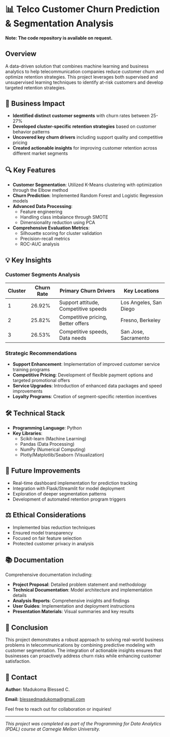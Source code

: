 # 📊 Telco Customer Churn Prediction & Segmentation Analysis

#### **Note:** The code repository is available on request.

## Overview
A data-driven solution that combines machine learning and business analytics to help telecommunication companies reduce customer churn and optimize retention strategies. This project leverages both supervised and unsupervised learning techniques to identify at-risk customers and develop targeted retention strategies.

## 🎯 Business Impact
- **Identified distinct customer segments** with churn rates between 25-27%
- **Developed cluster-specific retention strategies** based on customer behavior patterns
- **Uncovered key churn drivers** including support quality and competitive pricing
- **Created actionable insights** for improving customer retention across different market segments

## 🔍 Key Features
- **Customer Segmentation**: Utilized K-Means clustering with optimization through the Elbow method
- **Churn Prediction**: Implemented Random Forest and Logistic Regression models
- **Advanced Data Processing**: 
  - Feature engineering
  - Handling class imbalance through SMOTE
  - Dimensionality reduction using PCA
- **Comprehensive Evaluation Metrics**:
  - Silhouette scoring for cluster validation
  - Precision-recall metrics
  - ROC-AUC analysis

## 💡 Key Insights
### Customer Segments Analysis
| Cluster | Churn Rate | Primary Churn Drivers | Key Locations |
|---------|------------|----------------------|----------------|
| 1 | 26.92% | Support attitude, Competitive speeds | Los Angeles, San Diego |
| 2 | 25.82% | Competitive pricing, Better offers | Fresno, Berkeley |
| 3 | 26.53% | Competitive speeds, Data needs | San Jose, Sacramento |

### Strategic Recommendations
- **Support Enhancement**: Implementation of improved customer service training programs
- **Competitive Pricing**: Development of flexible payment options and targeted promotional offers
- **Service Upgrades**: Introduction of enhanced data packages and speed improvements
- **Loyalty Programs**: Creation of segment-specific retention incentives

## 🛠 Technical Stack
- **Programming Language**: Python
- **Key Libraries**: 
  - Scikit-learn (Machine Learning)
  - Pandas (Data Processing)
  - NumPy (Numerical Computing)
  - Plotly/Matplotlib/Seaborn (Visualization)

## 🔄 Future Improvements
- Real-time dashboard implementation for prediction tracking
- Integration with Flask/Streamlit for model deployment
- Exploration of deeper segmentation patterns
- Development of automated retention program triggers

## ⚖️ Ethical Considerations
- Implemented bias reduction techniques
- Ensured model transparency
- Focused on fair feature selection
- Protected customer privacy in analysis

## 📚 Documentation
Comprehensive documentation including:
- **Project Proposal**: Detailed problem statement and methodology
- **Technical Documentation**: Model architecture and implementation details
- **Analysis Reports**: Comprehensive insights and findings
- **User Guides**: Implementation and deployment instructions
- **Presentation Materials**: Visual summaries and key results

## 🎯 Conclusion
This project demonstrates a robust approach to solving real-world business problems in telecommunications by combining predictive modeling with customer segmentation. The integration of actionable insights ensures that businesses can proactively address churn risks while enhancing customer satisfaction.

## 📧 Contact
**Author:** Madukoma Blessed C.

**Email:** blessedmadukoma@gmail.com

Feel free to reach out for collaboration or inquiries!

---
*This project was completed as part of the Programming for Data Analytics (PDAL) course at Carnegie Mellon University.*
